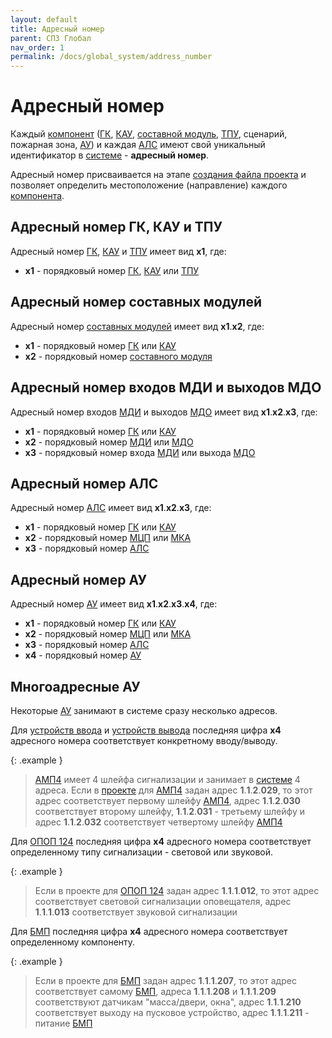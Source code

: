 ```yaml
---
layout: default
title: Адресный номер
parent: СПЗ Глобал
nav_order: 1
permalink: /docs/global_system/address_number
---
```


# Адресный номер
Каждый [компонент] ([ГК], [КАУ], [составной модуль], [ТПУ], сценарий, пожарная зона, [АУ]) и каждая [АЛС] имеют свой уникальный идентификатор в [системе] - **адресный номер**.

Адресный номер присваивается на этапе [создания файла проекта] и позволяет определить местоположение (направление) каждого [компонента].

## Адресный номер ГК, КАУ и ТПУ
Адресный номер [ГК], [КАУ] и [ТПУ] имеет вид **x1**, где:
- **x1** - порядковый номер [ГК], [КАУ] или [ТПУ]

## Адресный номер составных модулей
Адресный номер [составных модулей] имеет вид **x1**.**x2**, где:
- **x1** - порядковый номер [ГК] или [КАУ]
- **x2** - порядковый номер [составного модуля]

## Адресный номер входов МДИ и выходов МДО
Адресный номер входов [МДИ] и выходов [МДО] имеет вид **x1**.**x2**.**x3**, где:
- **x1** - порядковый номер [ГК] или [КАУ]
- **x2** - порядковый номер [МДИ] или [МДО]
- **x3** - порядковый номер входа [МДИ] или выхода [МДО]

## Адресный номер АЛС
Адресный номер [АЛС] имеет вид **x1**.**x2**.**x3**, где:
- **x1** - порядковый номер [ГК] или [КАУ]
- **x2** - порядковый номер [МЦП] или [МКА]
- **x3** - порядковый номер [АЛС]

## Адресный номер АУ
Адресный номер [АУ] имеет вид **x1**.**x2**.**x3**.**x4**, где:
- **x1** - порядковый номер [ГК] или [КАУ]
- **x2** - порядковый номер [МЦП] или [МКА]
- **x3** - порядковый номер [АЛС]
- **x4** - порядковый номер [АУ]

## Многоадресные АУ
Некоторые [АУ] занимают в системе сразу несколько адресов.

Для [устройств ввода] и [устройств вывода] последняя цифра **x4** адресного номера соответствует конкретному вводу/выводу.

{: .example }
> [АМП4] имеет 4 шлейфа сигнализации и занимает в [системе] 4 адреса. Если в [проекте] для [АМП4] задан адрес **1**.**1**.**2**.**029**, то этот адрес соответствует первому шлейфу [АМП4], адрес **1**.**1**.**2**.**030** соответствует второму шлейфу, **1**.**1**.**2**.**031** - третьему шлейфу и адрес **1**.**1**.**2**.**032** соответствует четвертому шлейфу [АМП4]

Для [ОПОП 124] последняя цифра **x4** адресного номера соответствует определенному типу сигнализации - световой или звуковой.

{: .example }
> Если в проекте для [ОПОП 124] задан адрес **1**.**1**.**1**.**012**, то этот адрес соответствует световой сигнализации оповещателя, адрес **1**.**1**.**1**.**013** соответствует звуковой сигнализации

Для [БМП] последняя цифра **x4** адресного номера соответствует определенному компоненту.

{: .example }
> Если в проекте для [БМП] задан адрес **1**.**1**.**1**.**207**, то этот адрес соответствует самому [БМП], адреса **1**.**1**.**1**.**208** и **1**.**1**.**1**.**209** соответствуют датчикам "масса/двери, окна", адрес **1**.**1**.**1**.**210** соответствует выходу на пусковое устройство, адрес **1**.**1**.**1**.**211** - питание [БМП]

[ГК]: /gk_manual/docs/gk#гк
[КАУ]: /gk_manual/docs/kau#кау
[ТПУ]: /gk_manual/docs/tpu#тпу
[составной модуль]: /gk_manual/docs/composite_modules#составные-модули
[составных модулей]: /gk_manual/docs/composite_modules#составные-модули
[составного модуля]: /gk_manual/docs/composite_modules#составные-модули
[АЛС]: /gk_manual/docs/global_system/communications_lines#алс
[PFM]: /gk_manual/docs/global_system/communications_lines#pfm
[АУ]: /gk_manual/docs/address_devices#адресные-устройства
[системе]: /gk_manual/docs/global_system#спз-глобал
[системы]: /gk_manual/docs/global_system#спз-глобал
[создания файла проекта]: /gk_manual/docs/global_system#конфигурирование
[проекте]: /gk_manual/docs/global_system#конфигурирование
[компонента]: /gk_manual/docs/global_system#состав-системы
[компонент]: /gk_manual/docs/global_system#состав-системы
[МДИ]: /gk_manual/docs/composite_modules#модуль-дискретных-входных-сигналов-с-контролем-цепи
[МДО]: /gk_manual/docs/composite_modules#модуль-дискретных-выходных-сигналов-с-контролем-цепи
[МЦП]: /gk_manual/docs/composite_modules#модуль-центрального-процессора
[МКА]: /gk_manual/docs/composite_modules#модуль-кольцевых-адресных-линий-связи
[устройств ввода]: /gk_manual/docs/address_devices/input_devices#устройства-ввода
[устройств вывода]: /gk_manual/docs/address_devices/output_devices#устройства-вывода
[АМП4]: /gk_manual/docs/address_devices/input_devices#метка-адресная-пожарная-амп4-r2
[ОПОП 124]: /gk_manual/docs/address_devices/annunciators#оповещатель-охранно-пожарный-комбинированный-свето-звуковой-адресный-опоп-124-r2
[БМП]: /gk_manual/docs/address_devices/control_devices#блок-модульного-пожаротушения-бмп-r2
